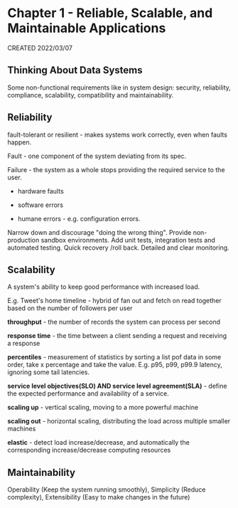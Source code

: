 # Chapter 1 - Reliable, Scalable, and Maintainable Applications

CREATED 2022/03/07

## Thinking About Data Systems

Some non-functional requirements like in system design: security, reliability, compliance, scalability, compatibility and maintainability.

## Reliability

fault-tolerant or resilient - makes systems work correctly, even when faults happen.

Fault - one component of the system deviating from its spec.

Failure - the system as a whole stops providing the required service to the user.

* hardware faults

* software errors

* humane errors - e.g. configuration errors.

Narrow down and discourage "doing the wrong thing". Provide non-production sandbox environments. Add unit tests, integration tests and automated testing. Quick recovery /roll back. Detailed and clear monitoring.

## Scalability

A system's ability to keep good performance with increased load.

E.g. Tweet's home timeline - hybrid of fan out and fetch on read together based on the number of followers per user

**throughput** - the number of records the system can process per second

**response time** - the time between a client sending a request and receiving a response

**percentiles** - measurement of statistics by sorting a list pof data in some order, take x percentage and take the value. E.g. p95, p99, p99.9 latency, ignoring some tail latencies.

**service level objectives(SLO) AND service level agreement(SLA)** - define the expected performance and availability of a service.

**scaling up** - vertical scaling, moving to a more powerful machine

**scaling out** - horizontal scaling, distributing the load across multiple smaller machines

**elastic** - detect load increase/decrease, and automatically the corresponding increase/decrease computing resources

## Maintainability

Operability (Keep the system running smoothly), Simplicity (Reduce complexity), Extensibility (Easy to make changes in the future)
